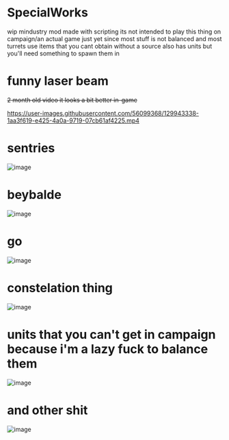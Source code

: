 # SpecialWorks
wip mindustry mod made with scripting
its not intended to play this thing on campaign/an actual game just yet since most stuff is not balanced and most turrets use items that you cant obtain without a source
also has units but you'll need something to spawn them in

# funny laser beam
~~2 month old video it looks a bit better in-game~~

https://user-images.githubusercontent.com/56099368/129943338-1aa3f619-e425-4a0a-9719-07cb61af4225.mp4

# sentries
![image](https://user-images.githubusercontent.com/56099368/129944428-f725497f-401b-478c-ae6a-90d8f65dbf02.png)

# beybalde
![image](https://user-images.githubusercontent.com/56099368/129943822-3f813a5a-26bf-46ee-b0b6-9ab71f65b589.png)

# go
![image](https://user-images.githubusercontent.com/56099368/129944074-d7400c2b-9d1f-4513-a658-4a675812d1e9.png)

# constelation thing
![image](https://user-images.githubusercontent.com/56099368/129944624-798f23fb-dd15-4a1c-a618-73d4761466bf.png)

# units that you can't get in campaign because i'm a lazy fuck to balance them
![image](https://user-images.githubusercontent.com/56099368/129944939-904cf5fa-86bb-4da9-8e1d-aaf6687206eb.png)

# and other shit 
![image](https://user-images.githubusercontent.com/56099368/129946460-42f0e431-4ef3-4063-8a9b-f2fedfa6263d.png)


